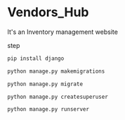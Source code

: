 # Vendors_Hub
It's an Inventory management website

step

``` bash
pip install django
```

``` python
python manage.py makemigrations
```

``` python
python manage.py migrate
```

``` python
python manage.py createsuperuser
```

``` python
python manage.py runserver
```
